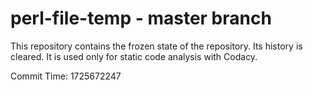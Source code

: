 # perl-file-temp - master branch

This repository contains the frozen state of the repository.
Its history is cleared. It is used only for static code
analysis with Codacy.

Commit Time: 1725672247